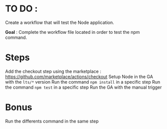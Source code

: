 # TO DO :

Create a workflow that will test the Node application.

**Goal** : Complete the workflow file located in order to test the npm command.

# Steps
 
Add the checkout step using the marketplace : https://github.com/marketplace/actions/checkout
Setup Node in the GA with the `lts/*` version
Run the command `npm install` in a specific step 
Run the command `npm test` in a specific step 
Run the GA with the manual trigger 
 
# Bonus
Run the differents command in the same step 

